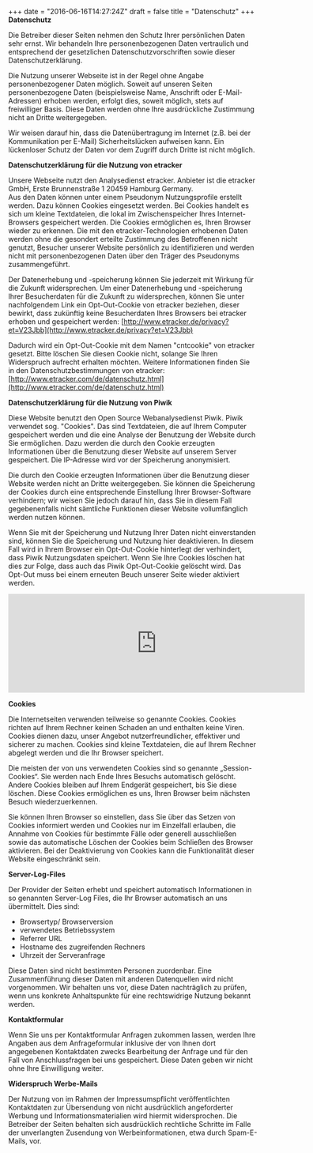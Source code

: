 +++
date = "2016-06-16T14:27:24Z"
draft = false
title = "Datenschutz"
+++
**Datenschutz**

Die Betreiber dieser Seiten nehmen den Schutz Ihrer persönlichen Daten sehr ernst. Wir behandeln Ihre personenbezogenen Daten vertraulich und entsprechend der gesetzlichen Datenschutzvorschriften sowie dieser Datenschutzerklärung.

Die Nutzung unserer Webseite ist in der Regel ohne Angabe personenbezogener Daten möglich. Soweit auf unseren Seiten personenbezogene Daten (beispielsweise Name, Anschrift oder E-Mail-Adressen) erhoben werden, erfolgt dies, soweit möglich, stets auf freiwilliger Basis. Diese Daten werden ohne Ihre ausdrückliche Zustimmung nicht an Dritte weitergegeben.

Wir weisen darauf hin, dass die Datenübertragung im Internet (z.B. bei der Kommunikation per E-Mail) Sicherheitslücken aufweisen kann. Ein lückenloser Schutz der Daten vor dem Zugriff durch Dritte ist nicht möglich.

**Datenschutzerklärung für die Nutzung von etracker**

Unsere Webseite nutzt den Analysedienst etracker. Anbieter ist die etracker GmbH, Erste Brunnenstraße 1 20459 Hamburg Germany.  
Aus den Daten können unter einem Pseudonym Nutzungsprofile erstellt werden. Dazu können Cookies eingesetzt werden. Bei Cookies handelt es sich um kleine Textdateien, die lokal im Zwischenspeicher Ihres Internet-Browsers gespeichert werden. Die Cookies ermöglichen es, Ihren Browser wieder zu erkennen. Die mit den etracker-Technologien erhobenen Daten werden ohne die gesondert erteilte Zustimmung des Betroffenen nicht genutzt, Besucher unserer Website persönlich zu identifizieren und werden nicht mit personenbezogenen Daten über den Träger des Pseudonyms zusammengeführt.

Der Datenerhebung und -speicherung können Sie jederzeit mit Wirkung für die Zukunft widersprechen. Um einer Datenerhebung und -speicherung Ihrer Besucherdaten für die Zukunft zu widersprechen, können Sie unter nachfolgendem Link ein Opt-Out-Cookie von etracker beziehen, dieser bewirkt, dass zukünftig keine Besucherdaten Ihres Browsers bei etracker erhoben und gespeichert werden: [http://www.etracker.de/privacy?et=V23Jbb](http://www.etracker.de/privacy?et=V23Jbb)

Dadurch wird ein Opt-Out-Cookie mit dem Namen "cntcookie" von etracker gesetzt. Bitte löschen Sie diesen Cookie nicht, solange Sie Ihren Widerspruch aufrecht erhalten möchten. Weitere Informationen finden Sie in den Datenschutzbestimmungen von etracker: [http://www.etracker.com/de/datenschutz.html](http://www.etracker.com/de/datenschutz.html)

**Datenschutzerklärung für die Nutzung von Piwik**

Diese Website benutzt den Open Source Webanalysedienst Piwik. Piwik verwendet sog. "Cookies". Das sind Textdateien, die auf Ihrem Computer gespeichert werden und die eine Analyse der Benutzung der Website durch Sie ermöglichen. Dazu werden die durch den Cookie erzeugten Informationen über die Benutzung dieser Website auf unserem Server gespeichert. Die IP-Adresse wird vor der Speicherung anonymisiert.

Die durch den Cookie erzeugten Informationen über die Benutzung dieser Website werden nicht an Dritte weitergegeben. Sie können die Speicherung der Cookies durch eine entsprechende Einstellung Ihrer Browser-Software verhindern; wir weisen Sie jedoch darauf hin, dass Sie in diesem Fall gegebenenfalls nicht sämtliche Funktionen dieser Website vollumfänglich werden nutzen können.

Wenn Sie mit der Speicherung und Nutzung Ihrer Daten nicht einverstanden sind, können Sie die Speicherung und Nutzung hier deaktivieren. In diesem Fall wird in Ihrem Browser ein Opt-Out-Cookie hinterlegt der verhindert, dass Piwik Nutzungsdaten speichert. Wenn Sie Ihre Cookies löschen hat dies zur Folge, dass auch das Piwik Opt-Out-Cookie gelöscht wird. Das Opt-Out muss bei einem erneuten Beuch unserer Seite wieder aktiviert werden.

<iframe
        style="border: 0; height: 200px; width: 600px;"
        src="http://analytics.mta-r.de/index.php?module=CoreAdminHome&action=optOut&language=de&backgroundColor=&fontColor=&fontSize=&fontFamily="
        >
        </iframe>

**Cookies**

Die Internetseiten verwenden teilweise so genannte Cookies. Cookies richten auf Ihrem Rechner keinen Schaden an und enthalten keine Viren. Cookies dienen dazu, unser Angebot nutzerfreundlicher, effektiver und sicherer zu machen. Cookies sind kleine Textdateien, die auf Ihrem Rechner abgelegt werden und die Ihr Browser speichert.

Die meisten der von uns verwendeten Cookies sind so genannte „Session-Cookies“. Sie werden nach Ende Ihres Besuchs automatisch gelöscht. Andere Cookies bleiben auf Ihrem Endgerät gespeichert, bis Sie diese löschen. Diese Cookies ermöglichen es uns, Ihren Browser beim nächsten Besuch wiederzuerkennen.

Sie können Ihren Browser so einstellen, dass Sie über das Setzen von Cookies informiert werden und Cookies nur im Einzelfall erlauben, die Annahme von Cookies für bestimmte Fälle oder generell ausschließen sowie das automatische Löschen der Cookies beim Schließen des Browser aktivieren. Bei der Deaktivierung von Cookies kann die Funktionalität dieser Website eingeschränkt sein.

**Server-Log-Files**

Der Provider der Seiten erhebt und speichert automatisch Informationen in so genannten Server-Log Files, die Ihr Browser automatisch an uns übermittelt. Dies sind:

*   Browsertyp/ Browserversion
*   verwendetes Betriebssystem
*   Referrer URL
*   Hostname des zugreifenden Rechners
*   Uhrzeit der Serveranfrage

Diese Daten sind nicht bestimmten Personen zuordenbar. Eine Zusammenführung dieser Daten mit anderen Datenquellen wird nicht vorgenommen. Wir behalten uns vor, diese Daten nachträglich zu prüfen, wenn uns konkrete Anhaltspunkte für eine rechtswidrige Nutzung bekannt werden.

**Kontaktformular**

Wenn Sie uns per Kontaktformular Anfragen zukommen lassen, werden Ihre Angaben aus dem Anfrageformular inklusive der von Ihnen dort angegebenen Kontaktdaten zwecks Bearbeitung der Anfrage und für den Fall von Anschlussfragen bei uns gespeichert. Diese Daten geben wir nicht ohne Ihre Einwilligung weiter.

**Widerspruch Werbe-Mails**

Der Nutzung von im Rahmen der Impressumspflicht veröffentlichten Kontaktdaten zur Übersendung von nicht ausdrücklich angeforderter Werbung und Informationsmaterialien wird hiermit widersprochen. Die Betreiber der Seiten behalten sich ausdrücklich rechtliche Schritte im Falle der unverlangten Zusendung von Werbeinformationen, etwa durch Spam-E-Mails, vor.

